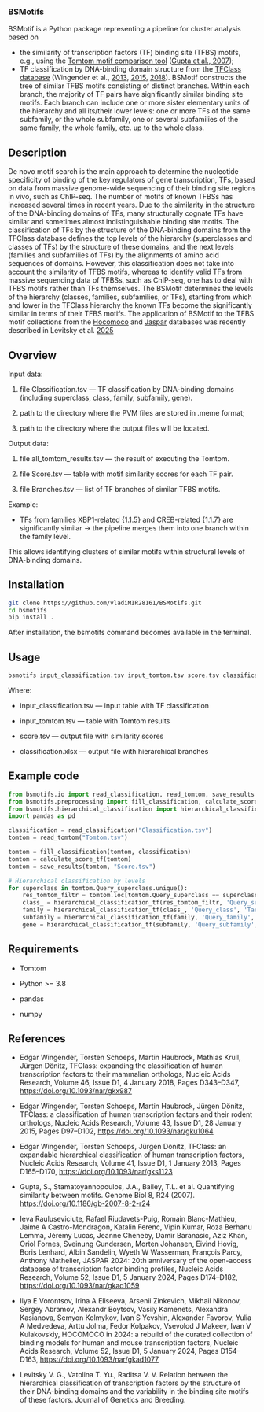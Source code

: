### BSMotifs

BSMotif is a Python package representing a pipeline for cluster analysis based on
- the similarity of transcription factors (TF) binding site (TFBS) motifs, e.g., using the [Tomtom motif comparison tool](https://meme-suite.org/meme/tools/tomtom) ([Gupta et al., 2007](https://doi.org/10.1186/gb-2007-8-2-r24));
- TF classification by DNA-binding domain structure from the [TFClass database](http://www.edgar-wingender.de/huTF_classification.html) (Wingender et al., [2013](https://doi.org/10.1093/nar/gks1123), [2015](https://doi.org/10.1093/nar/gku1064), [2018](https://doi.org/10.1093/nar/gku1064)). 
BSMotif constructs the tree of similar TFBS motifs consisting of distinct branches. Within each branch, the majority of TF pairs have significantly similar binding site motifs. Each branch can include one or more sister elementary units of the hierarchy and all its/their lower levels: one or more TFs of the same subfamily, or the whole subfamily, one or several subfamilies of the same family, the whole family, etc. up to the whole class.

## Description

De novo motif search is the main approach to determine the nucleotide specificity of binding of the key regulators of gene transcription, TFs, based on data from massive genome-wide sequencing of their binding site regions in vivo, such as ChIP-seq. The number of motifs of known TFBSs has increased several times in recent years. Due to the similarity in the structure of the DNA-binding domains of TFs, many structurally cognate TFs have similar and sometimes almost indistinguishable binding site motifs. The classification of TFs by the structure of the DNA-binding domains from the TFClass database defines the top levels of the hierarchy (superclasses and classes of TFs) by the structure of these domains, and the next levels (families and subfamilies of TFs) by the alignments of amino acid sequences of domains. However, this classification does not take into account the similarity of TFBS motifs, whereas to identify valid TFs from massive sequencing data of TFBSs, such as ChIP-seq, one has to deal with TFBS motifs rather than TFs themselves.
The BSMotif determines the levels of the hierarchy (classes, families, subfamilies, or TFs), starting from which and lower in the TFClass hierarchy the known TFs become the significantly similar in terms of their TFBS motifs.
The application of BSMotif to the TFBS motif collections from the [Hocomoco](https://hocomoco.autosome.org/) and [Jaspar](https://jaspar.elixir.no/) databases was recently described in Levitsky et al. [2025](https://doi.org/10.AAA)

## Overview

Input data:

1. file Classification.tsv — TF classification by DNA-binding domains (including superclass, class, family, subfamily, gene).

2. path to the directory where the PVM files are stored in .meme format;

3. path to the directory where the output files will be located.

Output data:

1. file all_tomtom_results.tsv — the result of executing the Tomtom.

2. file Score.tsv — table with motif similarity scores for each TF pair.

2. file Branches.tsv — list of TF branches of similar TFBS motifs.

Example:

* TFs from families XBP1-related {1.1.5} and CREB-related {1.1.7} are significantly similar → the pipeline merges them into one branch within the family level.

This allows identifying clusters of similar motifs within structural levels of DNA-binding domains.

## Installation

``` bash
git clone https://github.com/vladiMIR28161/BSMotifs.git
cd bsmotifs
pip install .
```

After installation, the bsmotifs command becomes available in the terminal.

## Usage

``` bash
bsmotifs input_classification.tsv input_tomtom.tsv score.tsv classification.xlsx
```

Where:

* input_classification.tsv — input table with TF classification

* input_tomtom.tsv — table with Tomtom results

* score.tsv — output file with similarity scores

* classification.xlsx — output file with hierarchical branches

## Example code

``` python
from bsmotifs.io import read_classification, read_tomtom, save_results
from bsmotifs.preprocessing import fill_classification, calculate_score_tf
from bsmotifs.hierarchical_classification import hierarchical_classification_tf
import pandas as pd

classification = read_classification("Classification.tsv")
tomtom = read_tomtom("Tomtom.tsv")

tomtom = fill_classification(tomtom, classification)
tomtom = calculate_score_tf(tomtom)
tomtom = save_results(tomtom, "Score.tsv")

# Hierarchical classification by levels
for superclass in tomtom.Query_superclass.unique():
    res_tomtom_filtr = tomtom.loc[tomtom.Query_superclass == superclass].reset_index(drop=True)
    class_ = hierarchical_classification_tf(res_tomtom_filtr, 'Query_superclass', 'Target_superclass', 'Query_class', 'Target_class')
    family = hierarchical_classification_tf(class_, 'Query_class', 'Target_class', 'Query_family', 'Target_family')
    subfamily = hierarchical_classification_tf(family, 'Query_family', 'Target_family', 'Query_subfamily', 'Target_subfamily')
    gene = hierarchical_classification_tf(subfamily, 'Query_subfamily', 'Target_subfamily', 'Query_gene', 'Target_gene')
```

## Requirements

* Tomtom

* Python >= 3.8

* pandas

* numpy

## References

* Edgar Wingender, Torsten Schoeps, Martin Haubrock, Mathias Krull, Jürgen Dönitz, TFClass: expanding the classification of human transcription factors to their mammalian orthologs, Nucleic Acids Research, Volume 46, Issue D1, 4 January 2018, Pages D343–D347, https://doi.org/10.1093/nar/gkx987

* Edgar Wingender, Torsten Schoeps, Martin Haubrock, Jürgen Dönitz, TFClass: a classification of human transcription factors and their rodent orthologs, Nucleic Acids Research, Volume 43, Issue D1, 28 January 2015, Pages D97–D102, https://doi.org/10.1093/nar/gku1064

* Edgar Wingender, Torsten Schoeps, Jürgen Dönitz, TFClass: an expandable hierarchical classification of human transcription factors, Nucleic Acids Research, Volume 41, Issue D1, 1 January 2013, Pages D165–D170, https://doi.org/10.1093/nar/gks1123

* Gupta, S., Stamatoyannopoulos, J.A., Bailey, T.L. et al. Quantifying similarity between motifs. Genome Biol 8, R24 (2007). https://doi.org/10.1186/gb-2007-8-2-r24

* Ieva Rauluseviciute, Rafael Riudavets-Puig, Romain Blanc-Mathieu, Jaime A Castro-Mondragon, Katalin Ferenc, Vipin Kumar, Roza Berhanu Lemma, Jérémy Lucas, Jeanne Chèneby, Damir Baranasic, Aziz Khan, Oriol Fornes, Sveinung Gundersen, Morten Johansen, Eivind Hovig, Boris Lenhard, Albin Sandelin, Wyeth W Wasserman, François Parcy, Anthony Mathelier, JASPAR 2024: 20th anniversary of the open-access database of transcription factor binding profiles, Nucleic Acids Research, Volume 52, Issue D1, 5 January 2024, Pages D174–D182, https://doi.org/10.1093/nar/gkad1059

* Ilya E Vorontsov, Irina A Eliseeva, Arsenii Zinkevich, Mikhail Nikonov, Sergey Abramov, Alexandr Boytsov, Vasily Kamenets, Alexandra Kasianova, Semyon Kolmykov, Ivan S Yevshin, Alexander Favorov, Yulia A Medvedeva, Arttu Jolma, Fedor Kolpakov, Vsevolod J Makeev, Ivan V Kulakovskiy, HOCOMOCO in 2024: a rebuild of the curated collection of binding models for human and mouse transcription factors, Nucleic Acids Research, Volume 52, Issue D1, 5 January 2024, Pages D154–D163, https://doi.org/10.1093/nar/gkad1077

* Levitsky V. G., Vatolina T. Yu., Raditsa V. V. Relation between the hierarchical classification of transcription factors by the structure of their DNA-binding domains and the variability in the binding site motifs of these factors. Journal of Genetics and Breeding.

